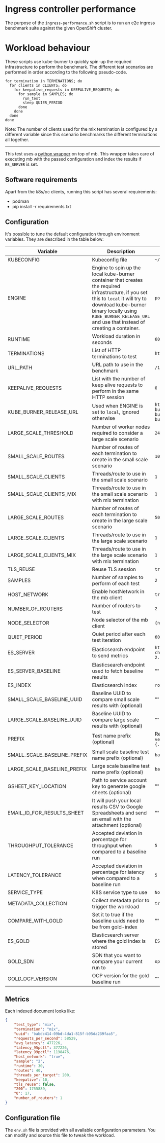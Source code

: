 # Ingress controller performance

The purpose of the `ingress-performance.sh` script is to run an e2e ingress benchmark suite against the given OpenShift cluster.

# Workload behaviour
These scripts use kube-burner to quickly spin-up the required infrastructure to perform the benchmark.
The different test scenarios are performed in order according to the following pseudo-code.

```
for termination in TERMINATIONS; do
  for clients in CLIENTS; do
    for keepalive_requests in KEEPALIVE_REQUESTS; do
      for sample in SAMPLES; do
        run_test
        sleep QUIER_PERIOD
      done
    done
  done
done
```

Note: The number of clients used for the mix termination is configured by a different variable since this scenario benchmarks the different terminations all together.

---

This test uses a [python wrapper](workload.py) on top of mb. This wrapper takes care of executing mb with the passed configuration and index the results if `ES_SERVER` is set.

## Software requirements

Apart from the k8s/oc clients, running this script has several requirements:

- podman
- pip install -r requirements.txt

## Configuration
It's possible to tune the default configuration through environment variables. They are described in the table below:


| Variable              | Description     | Default	          |
|-----------------------|-----------------|-------------------|
| KUBECONFIG            | Kubeconfig file | `~/.kube/config` |
| ENGINE                | Engine to spin up the local kube-burner container that creates the required infrastructure, if you set this to `local` it will try to download kube-burner binary locally using `KUBE_BURNER_RELEASE_URL` and use that instead of creating a container. | `podman` |
| RUNTIME               | Workload duration in seconds | `60` |
| TERMINATIONS          | List of HTTP terminations to test | `http edge passthrough reencrypt mix` |
| URL_PATH              | URL path to use in the benchmark | `/1024.html` |
| KEEPALIVE_REQUESTS    | List with the number of keep alive requests to perform in the same HTTP session | `0 1 50` |
| KUBE_BURNER_RELEASE_URL    | Used when ENGINE is set to `local`, ignored otherwise | `https://github.com/cloud-bulldozer/kube-burner/releases/download/v0.9.1/kube-burner-0.9.1-Linux-x86_64.tar.gz` |
| LARGE_SCALE_THRESHOLD | Number of worker nodes required to consider a large scale scenario | `24` |
| SMALL_SCALE_ROUTES    | Number of routes of each termination to create in the small scale scenario | `100` |
| SMALL_SCALE_CLIENTS   | Threads/route to use in the small scale scenario | `1 40 200` |
| SMALL_SCALE_CLIENTS_MIX | Threads/route to use in the small scale scenario with mix termination | `1 20 80` |
| LARGE_SCALE_ROUTES    | Number of routes of each termination to create in the large scale scenario | `500` |
| LARGE_SCALE_CLIENTS   | Threads/route to use in the large scale scenario | `1 20 80` |
| LARGE_SCALE_CLIENTS_MIX | Threads/route to use in the large scale scenario with mix termination | `1 10 20` |
| TLS_REUSE             | Reuse TLS session | `true` |
| SAMPLES               | Number of samples to perform of each test | `2` |
| HOST_NETWORK          | Enable hostNetwork in the mb client | `true` |
| NUMBER_OF_ROUTERS     | Number of routers to test | `2` |
| NODE_SELECTOR         | Node selector of the mb client | `{node-role.kubernetes.io/workload: }` |
| QUIET_PERIOD          | Quiet period after each test iteration | `60s` |
| ES_SERVER             | Elasticsearch endpoint to send metrics | `https://search-perfscale-dev-chmf5l4sh66lvxbnadi4bznl3a.us-west-2.es.amazonaws.com:443` |
| ES_SERVER_BASELINE    | Elasticsearch endpoint used to fetch baseline results | "" |
| ES_INDEX              | Elasticsearch index | `router-test-results` |
| SMALL_SCALE_BASELINE_UUID | Baseline UUID to compare small scale results with (optional) | "" |
| LARGE_SCALE_BASELINE_UUID | Baseline UUID to compare large scale results with (optional) | "" |
| PREFIX                | Test name prefix (optional) | Result of `oc get clusterversion version -o jsonpath="{.status.desired.version}"` |
| SMALL_SCALE_BASELINE_PREFIX | Small scale baseline test name prefix (optional) | `baseline` |
| LARGE_SCALE_BASELINE_PREFIX | Large scale baseline test name prefix (optional) | `baseline` |
| GSHEET_KEY_LOCATION   | Path to service account key to generate google sheets (optional) | "" |
| EMAIL_ID_FOR_RESULTS_SHEET | It will push your local results CSV to Google Spreadsheets and send an email with the attachment (optional) | "" |
| THROUGHPUT_TOLERANCE  | Accepted deviation in percentage for throughput when compared to a baseline run | `5` |
| LATENCY_TOLERANCE     | Accepted deviation in percentage for latency when compared to a baseline run | `5` |
| SERVICE_TYPE          | K8S service type to use | `NodePort` |
| METADATA_COLLECTION   | Collect metadata prior to trigger the workload | `true` |
| COMPARE_WITH_GOLD | Set it to true if the baseline uuids need to be from gold-index| "" |
| ES_GOLD | Elasticsearch server where the gold index is stored | `ES_SERVER` |
| GOLD_SDN | SDN that you want to compare your current run to | `openshiftsdn` |
| GOLD_OCP_VERSION | OCP version for the gold baseline run | "" |

## Metrics

Each indexed document looks like:

```json
{
    "test_type": "mix",
    "termination": "mix",
    "uuid": "babdc414-09bd-4da1-815f-b95da239faa5",
    "requests_per_second": 58529,
    "avg_latency": 477226,
    "latency_95pctl": 377226,
    "latency_99pctl": 1198476,
    "host_network": "true",
    "sample": "2",
    "runtime": 30,
    "routes": 40,
    "threads_per_target": 200,
    "keepalive": 10,
    "tls_reuse": false,
    "200": 1755889,
    "0": 17,
    "number_of_routers": 1
}
```

## Configuration file
The `env.sh` file is provided with all available configuration parameters. You can modify and source this file to tweak the workload.
